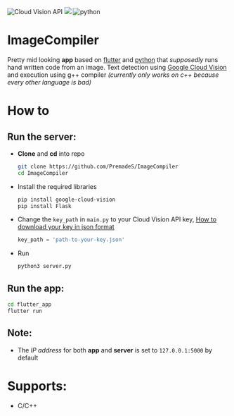 ![Cloud Vision API](https://img.shields.io/badge/Google%20Vision%20API-v1-blue)   	 ![](https://img.shields.io/badge/flutter-v3.22.2-blue)  	  ![python](https://img.shields.io/badge/python-v3.11.9-red)

# ImageCompiler

Pretty mid looking **app** based on [flutter](https://flutter.dev/) and [python](https://www.python.org/) that *supposedly* runs hand written code from an image. Text detection using [Google Cloud Vision](https://cloud.google.com/vision/docs) and execution using g++ compiler *(currently only works on c++ because every other language is bad)*

# How to

## Run the server:

* **Clone** and **cd** into repo 

  ```bash
  git clone https://github.com/PremadeS/ImageCompiler
  cd ImageCompiler
  
  ```

* Install the required libraries

  ```bash
  pip install google-cloud-vision
  pip install Flask
  ```

* Change the `key_path` in `main.py` to your Cloud Vision API key, [How to download your key in json format](https://www.youtube.com/watch?v=hkKKfEqZvn4)

  ```python
  key_path = 'path-to-your-key.json' 
  ```

* Run 

  ```bash
  python3 server.py
  ```

## Run the app:

```bash
cd flutter_app
flutter run
```

## Note:

* The *IP address* for both **app** and **server** is set to `127.0.0.1:5000` by default

# Supports:

* C/C++